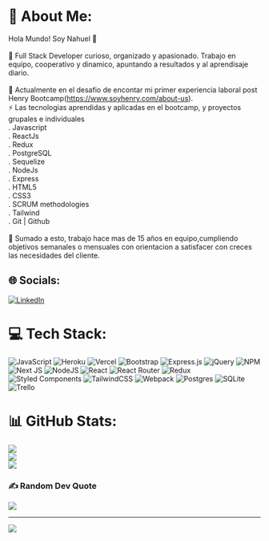 # 💫 About Me:
 Hola Mundo! Soy Nahuel 👋<br><br>🔭 Full Stack Developer curioso, organizado y apasionado. Trabajo en equipo, cooperativo y dinamico, apuntando a resultados y al aprendisaje diario.<br><br>🌱 Actualmente en el desafio de encontar mi primer experiencia laboral post Henry Bootcamp(https://www.soyhenry.com/about-us). <br>⚡  Las tecnologias aprendidas y aplicadas en el bootcamp, y proyectos grupales e individuales <br>. Javascript<br>. ReactJs<br>. Redux<br>. PostgreSQL<br>. Sequelize<br>. NodeJs<br>. Express<br>. HTML5<br>. CSS3<br>. SCRUM methodologies<br>. Tailwind<br>. Git | Github <br><br>👯 Sumado a esto, trabajo hace mas de 15 años en equipo,cumpliendo objetivos semanales o mensuales con orientacion a satisfacer con creces las necesidades del cliente.<br>


## 🌐 Socials:
[![LinkedIn](https://img.shields.io/badge/LinkedIn-%230077B5.svg?logo=linkedin&logoColor=white)](https://linkedin.com/in/www.linkedin.com/in/nahuel-enrique-molinari) 

# 💻 Tech Stack:
![JavaScript](https://img.shields.io/badge/javascript-%23323330.svg?style=for-the-badge&logo=javascript&logoColor=%23F7DF1E) ![Heroku](https://img.shields.io/badge/heroku-%23430098.svg?style=for-the-badge&logo=heroku&logoColor=white) ![Vercel](https://img.shields.io/badge/vercel-%23000000.svg?style=for-the-badge&logo=vercel&logoColor=white) ![Bootstrap](https://img.shields.io/badge/bootstrap-%23563D7C.svg?style=for-the-badge&logo=bootstrap&logoColor=white) ![Express.js](https://img.shields.io/badge/express.js-%23404d59.svg?style=for-the-badge&logo=express&logoColor=%2361DAFB) ![jQuery](https://img.shields.io/badge/jquery-%230769AD.svg?style=for-the-badge&logo=jquery&logoColor=white) ![NPM](https://img.shields.io/badge/NPM-%23000000.svg?style=for-the-badge&logo=npm&logoColor=white) ![Next JS](https://img.shields.io/badge/Next-black?style=for-the-badge&logo=next.js&logoColor=white) ![NodeJS](https://img.shields.io/badge/node.js-6DA55F?style=for-the-badge&logo=node.js&logoColor=white) ![React](https://img.shields.io/badge/react-%2320232a.svg?style=for-the-badge&logo=react&logoColor=%2361DAFB) ![React Router](https://img.shields.io/badge/React_Router-CA4245?style=for-the-badge&logo=react-router&logoColor=white) ![Redux](https://img.shields.io/badge/redux-%23593d88.svg?style=for-the-badge&logo=redux&logoColor=white) ![Styled Components](https://img.shields.io/badge/styled--components-DB7093?style=for-the-badge&logo=styled-components&logoColor=white) ![TailwindCSS](https://img.shields.io/badge/tailwindcss-%2338B2AC.svg?style=for-the-badge&logo=tailwind-css&logoColor=white) ![Webpack](https://img.shields.io/badge/webpack-%238DD6F9.svg?style=for-the-badge&logo=webpack&logoColor=black) ![Postgres](https://img.shields.io/badge/postgres-%23316192.svg?style=for-the-badge&logo=postgresql&logoColor=white) ![SQLite](https://img.shields.io/badge/sqlite-%2307405e.svg?style=for-the-badge&logo=sqlite&logoColor=white) ![Trello](https://img.shields.io/badge/Trello-%23026AA7.svg?style=for-the-badge&logo=Trello&logoColor=white)
# 📊 GitHub Stats:
![](https://github-readme-stats.vercel.app/api?username=feyenoord515&theme=dark&hide_border=false&include_all_commits=false&count_private=false)<br/>
![](https://github-readme-streak-stats.herokuapp.com/?user=feyenoord515&theme=dark&hide_border=false)<br/>
![](https://github-readme-stats.vercel.app/api/top-langs/?username=feyenoord515&theme=dark&hide_border=false&include_all_commits=false&count_private=false&layout=compact)

### ✍️ Random Dev Quote
![](https://quotes-github-readme.vercel.app/api?type=horizontal&theme=radical)

---
[![](https://visitcount.itsvg.in/api?id=feyenoord515&icon=0&color=0)](https://visitcount.itsvg.in)
